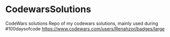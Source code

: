 # CodewarsSolutions
CodeWars solutions
Repo of my codewars solutions, mainly used during #100daysofcode
https://www.codewars.com/users/Renahzor/badges/large
